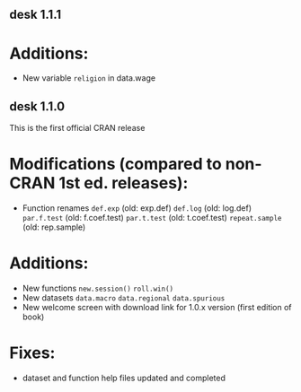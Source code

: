 ## desk 1.1.1

# Additions:
-   New variable `religion` in data.wage

## desk 1.1.0

This is the first official CRAN release

# Modifications (compared to non-CRAN 1st ed. releases):
- Function renames
    `def.exp` (old: exp.def)
    `def.log` (old: log.def)
    `par.f.test` (old: f.coef.test)
    `par.t.test` (old: t.coef.test)
    `repeat.sample` (old: rep.sample)

# Additions:
-   New functions
    `new.session()` 
    `roll.win()`
-   New datasets
    `data.macro` 
    `data.regional` 
    `data.spurious`
-   New welcome screen with download link for 1.0.x version (first edition of book)

# Fixes:
-   dataset and function help files updated and completed

